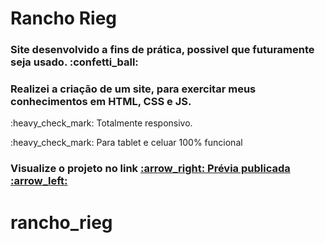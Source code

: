 <h1>Rancho Rieg</h1>
<h3>Site desenvolvido a fins de prática, possivel que futuramente seja usado. :confetti_ball:</h3>
<h3>Realizei a criação de um site, para exercitar meus conhecimentos em HTML, CSS e JS.</h3> 
<p>:heavy_check_mark: Totalmente responsivo.</p>
<p>:heavy_check_mark: Para tablet e celuar 100% funcional</p>


 <h3>Visualize o projeto no link <a href="https://extraordinary-quokka-16d2cb.netlify.app/" target="_blank">  :arrow_right: Prévia publicada :arrow_left:</a></h3> 

# rancho_rieg
